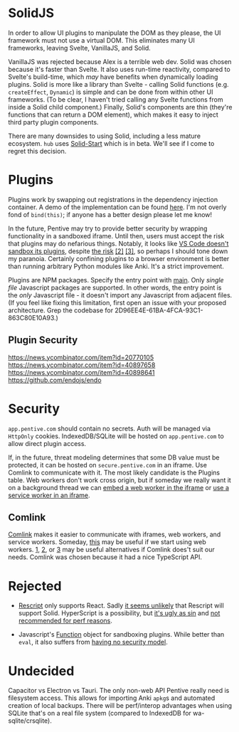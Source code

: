 # SolidJS

In order to allow UI plugins to manipulate the DOM as they please, the UI framework must not use a virtual DOM. This eliminates many UI frameworks, leaving Svelte, VanillaJS, and Solid.

VanillaJS was rejected because Alex is a terrible web dev. Solid was chosen because it's faster than Svelte. It also uses run-time reactivity, compared to Svelte's build-time, which _may_ have benefits when dynamically loading plugins. Solid is more like a library than Svelte - calling Solid functions (e.g. `createEffect`, `Dynamic`) is simple and can be done from within other UI frameworks. (To be clear, I haven't tried calling any Svelte functions from inside a Solid child component.) Finally, Solid's components are thin (they're functions that can return a DOM element), which makes it easy to inject third party plugin components.

There are many downsides to using Solid, including a less mature ecosystem. `hub` uses [Solid-Start](https://github.com/solidjs/solid-start) which is in beta. We'll see if I come to regret this decision.

# Plugins

Plugins work by swapping out registrations in the dependency injection container. A demo of the implementation can be found [here](../app/src/pluginManager.proofOfConcept.ts). I'm not overly fond of `bind(this)`; if anyone has a better design please let me know!

In the future, Pentive may try to provide better security by wrapping functionality in a sandboxed iframe. Until then, users must accept the risk that plugins may do nefarious things. Notably, it looks like [VS Code doesn't sandbox its plugins](https://stackoverflow.com/q/67493012), despite [the risk](https://snyk.io/blog/visual-studio-code-extension-security-vulnerabilities-deep-dive/) [[2]](https://www.reddit.com/r/vscode/comments/v0ak78/are_vs_code_plugins_safe/) [[3]](https://news.ycombinator.com/item?id=36029020), so perhaps I should tone down my paranoia. Certainly confining plugins to a browser environment is better than running arbitrary Python modules like Anki. It's a strict improvement.

Plugins are NPM packages. Specify the entry point with [main](https://docs.npmjs.com/cli/v9/configuring-npm/package-json#main). Only _single file_ Javascript packages are supported. In other words, the entry point is the _only_ Javascript file - it doesn't import any Javascript from adjacent files. (If you feel like fixing this limitation, first open an issue with your proposed architecture. Grep the codebase for 2D96EE4E-61BA-4FCA-93C1-863C80E10A93.)

## Plugin Security

https://news.ycombinator.com/item?id=20770105
https://news.ycombinator.com/item?id=40897658
https://news.ycombinator.com/item?id=40898641
https://github.com/endojs/endo

# Security

`app.pentive.com` should contain no secrets. Auth will be managed via `HttpOnly` cookies. IndexedDB/SQLite will be hosted on `app.pentive.com` to allow direct plugin access.

If, in the future, threat modeling determines that some DB value must be protected, it can be hosted on `secure.pentive.com` in an iframe. Use Comlink to communicate with it. The most likely candidate is the Plugins table. Web workers don't work cross origin, but if someday we really want it on a background thread we can [embed a web worker in the iframe](https://stackoverflow.com/a/22151285) or [use a service worker in an iframe](https://stackoverflow.com/a/31883194).

## Comlink

[Comlink](https://github.com/GoogleChromeLabs/comlink) makes it easier to communicate with iframes, web workers, and service workers. Someday, [this](https://github.com/GoogleChromeLabs/comlink-loader) may be useful if we start using web workers. [1](https://advancedweb.hu/how-to-use-async-await-with-postmessage/), [2](https://github.com/Aaronius/penpal), or [3](https://github.com/dollarshaveclub/postmate) may be useful alternatives if Comlink does't suit our needs. Comlink was chosen because it had a nice TypeScript API.

# Rejected

- [Rescript](https://rescript-lang.org/) only supports React. Sadly [it seems unlikely](https://github.com/rescript-lang/rescript-compiler/issues/4783) that Rescript will support Solid. HyperScript is a possibility, but [it's ugly as sin](https://github.com/solidjs/solid/issues/245#issuecomment-719905295) and [not recommended for perf reasons](https://www.solidjs.com/docs/1.0.0#6.-i-really-dislike-jsx%2C-any-chance-of-a-template-dsl%3F-oh%2C-i-see-you-have-tagged-template-literals%2Fhyperscript.-maybe-i-will-use-those...).

- Javascript's [Function](https://developer.mozilla.org/en-US/docs/Web/JavaScript/Reference/Global_Objects/Function) object for sandboxing plugins. While better than `eval`, it also suffers from [having no security model](https://stackoverflow.com/q/18060696).

# Undecided

Capacitor vs Electron vs Tauri. The only non-web API Pentive really need is filesystem access. This allows for importing Anki `apkg`s and automated creation of local backups. There will be perf/interop advantages when using SQLite that's on a real file system (compared to IndexedDB for wa-sqlite/crsqlite).
